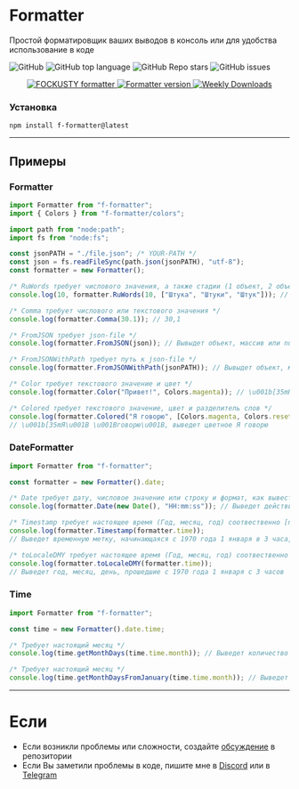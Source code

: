 # Formatter

Простой форматировщик ваших выводов в консоль или для удобства использование в коде

![GitHub](https://img.shields.io/github/license/fockusty/formatter)
![GitHub top language](https://img.shields.io/github/languages/top/fockusty/formatter)
![GitHub Repo stars](https://img.shields.io/github/stars/fockusty/formatter)
![GitHub issues](https://img.shields.io/github/issues/fockusty/formatter)

<p align="center">
    <a href="https://github.com/FOCKUSTY/formatter">
        <img alt="FOCKUSTY formatter" src="https://img.shields.io/badge/fockusty-formatter-purple?style=flat-square">
    </a>
    <a href="https://www.npmjs.com/package/f-formatter">
        <img alt="Formatter version" src="https://img.shields.io/npm/v/f-formatter.svg?style=flat-square">
    </a>
    <a href="https://www.npmjs.com/package/f-formatter">
        <img alt="Weekly Downloads" src="https://img.shields.io/npm/dw/f-formatter?style=flat-square">
    </a>
</p>

### Установка

```
npm install f-formatter@latest
```

<hr>

## Примеры

### Formatter

```ts
import Formatter from "f-formatter";
import { Colors } from "f-formatter/colors";

import path from "node:path";
import fs from "node:fs";

const jsonPATH = "./file.json"; /* YOUR-PATH */
const json = fs.readFileSync(path.json(jsonPATH), "utf-8");
const formatter = new Formatter();

/* RuWords требует числового значения, а также стадии (1 объект, 2 объекта, 5 объектов) */
console.log(10, formatter.RuWords(10, ["Штука", "Штуки", "Штук"])); // 10 Штук

/* Comma требует числового или текстового значения */
console.log(formatter.Comma(30.1)); // 30,1

/* FromJSON требует json-file */
console.log(formatter.FromJSON(json)); // Вывыдет объект, массив или null;

/* FromJSONWithPath требует путь к json-file */
console.log(formatter.FromJSONWithPath(jsonPATH)); // Вывыдет объект, массив или null;

/* Color требует текстового значение и цвет */
console.log(formatter.Color("Привет!", Colors.magenta)); // \u001b[35mПривет!\u001B[0m, выведет цветное Привет!

/* Colored требует текстового значение, цвет и разделитель слов */
console.log(formatter.Colored("Я говорю", [Colors.magenta, Colors.reset], " "));
// \u001b[35mЯ\u001B \u001Bговорю\u001B, выведет цветное Я говорю
```

### DateFormatter

```ts
import Formatter from "f-formatter";

const formatter = new Formatter().date;

/* Date требует дату, числовое значение или строку и формат, как вывести время */
console.log(formatter.Date(new Date(), "HH:mm:ss")); // Выведет действительные часы:минуты:секунды

/* Timestamp требует настоящее время (Год, месяц, год) соотвественно [number, number, number] или в виде объекта */
console.log(formatter.Timestamp(formatter.time));
// Выведет временную метку, начинающаяся с 1970 года 1 января в 3 часа, точную вплодь до одного дня (Погрешность функции)

/* toLocaleDMY требует настоящее время (Год, месяц, год) соотвественно [number, number, number] или в виде объект */
console.log(formatter.toLocaleDMY(formatter.time));
// Выведет год, месяц, день, прошедшие с 1970 года 1 января с 3 часов
```

### Time

```ts
import Formatter from "f-formatter";

const time = new Formatter().date.time;

/* Требует настоящий месяц */
console.log(time.getMonthDays(time.time.month)); // Выведет количество дней в данном месяце

/* Требует настоящий месяц */
console.log(time.getMonthDaysFromJanuary(time.time.month)); // Выведет количество дней, прошедшее с начала января
```

<hr>

# Если

-   Если возникли проблемы или сложности, создайте [обсуждение](https://github.com/fockusty/formatter/issues/new/choose) в репозитории
-   Если Вы заметили проблемы в коде, пишите мне в [Discord](https://discord.gg/5MJrRjzPec) или в [Telegram](https://t.me/FOCKUSTY)
